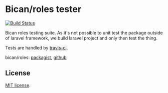 # Bican/roles tester

[![Build Status](https://travis-ci.org/Asvae/bican-roles-test.svg)](https://travis-ci.org/Asvae/bican-roles-test)

Bican roles testing suite. As it's not possible to unit test the package
outside of laravel framework, we build laravel project and only then
test the thing.

Tests are handled by [travis-ci](https://travis-ci.org/Asvae/bican-roles-test).

bican/roles: [packagist](https://packagist.org/packages/bican/roles),
[github](https://github.com/romanbican/roles)

## License

[MIT license](http://opensource.org/licenses/MIT).